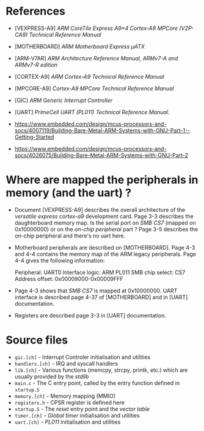 
# References

* [VEXPRESS-A9] *ARM CoreTile Express A9×4 Cortex-A9 MPCore (V2P-CA9) Technical Reference Manual*
* [MOTHERBOARD] *ARM Motherboard Express µATX*
* [ARM-V7AR] *ARM Architecture Reference Manual, ARMv7-A and ARMv7-R edition*
* [CORTEX-A9] *ARM Cortex-A9 Technical Reference Manual*
* [MPCORE-A9] *Cortex-A9 MPCore Technical Reference Manual*
* [GIC] *ARM Generic Interrupt Controller*
* [UART] *PrimeCell UART (PL011) Technical Reference Manual.*

* https://www.embedded.com/design/mcus-processors-and-socs/4007119/Building-Bare-Metal-ARM-Systems-with-GNU-Part-1--Getting-Started
* https://www.embedded.com/design/mcus-processors-and-socs/4026075/Building-Bare-Metal-ARM-Systems-with-GNU-Part-2


# Where are mapped the peripherals in memory (and the uart) ?

* Document [VEXPRESS-A9] describes the overall architecture of the *versatile
  express cortex-a9* development card. Page 3-3 describes the daughterboard
  memory map. Is the serial port on *SMB CS7* (mapped on 0x10000000) or on the
  *on-chip peripheral* part ?  Page 3-5 describes the on-chip peripheral and
  there's no uart here.  

* Motherboard peripherals are described on [MOTHERBOARD]. Page 4-3 and 4-4
  contains the memory map of the ARM legacy peripherals. Page 4-4 gives the
  following information:

	Peripheral: UART0 
	Interface logic: ARM PL011 
	SMB chip select: CS7 
	Address offset: 0x00009000-0x00009FFF 

* Page 4-3 shows that *SMB CS7* is mapped at 0x10000000. UART interface is
  described page 4-37 of [MOTHERBOARD] and in [UART] documentation.

* Registers are described page 3-3 in [UART] documentation.

# Source files

* `gic.[ch]` - Interrupt Controler initialisation and utilities
* `handlers.[ch]` - IRQ and syscall handlers
* `lib.[ch]` - Various functions (memcpy, strcpy, printk, etc.) which are usually provided by the *stdlib*
* `main.c` - The C entry point, called by the entry function defined in `startup.S`
* `memory.[ch]` - Memory mapping (MMIO) 
* `registers.h` - CPSR register is defined here
* `startup.S` - The *reset* entry point and the *vector table*
* `timer.[ch]` - *Global timer* initialisation and utilities
* `uart.[ch]` - *PL011* initialisation and utilities

